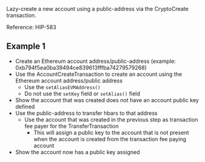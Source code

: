 Lazy-create a new account using a public-address via the CryptoCreate transaction.

Reference: HIP-583

## Example 1
- Create an Ethereum account address/public-address (example: 0xb794f5ea0ba39494ce839613fffba74279579268)
- Use the AccountCreateTransaction to create an account using the Ethereum account address/public address
  - Use the `setAliasEVMAddress()` 
  - Do not use the `setKey` field or `setAlias()` field
- Show the account that was created does not have an account public key defined
- Use the public-address to transfer hbars to that address
  - Use the account that was created in the previous step as transaction fee payer for the TransferTransaction
     - This will assign a public key to the account that is not present when the account is created from the transaction fee paying account
- Show the account now has a public key assigned   
